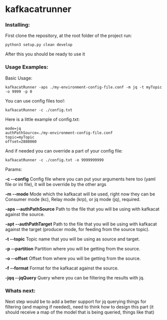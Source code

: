 # kafkacatrunner

### Installing:
First clone the repository, at the root folder of the project run: 

`python3 setup.py clean develop`

After this you should be ready to use it

### Usage Examples: 
Basic Usage:

`kafkacatRunner -aps ./my-environment-config-file.conf -m jq -t myTopic -o 9999 -p 0`

You can use config files too!:

`kafkacatRunner -c ./config.txt`

Here is a little example of config.txt:

```
mode=jq
authPathSource=./my-environment-config-file.conf
topic=myTopic
offset=2888060
```

And if needed you can override a part of your config file:

`kafkacatRunner -c ./config.txt -o 9999999999`

Params:

**-c --config** Config file where you can put your arguments here too (yaml file or ini file), it will be override by the other args

**-m --mode** Mode which the kafkacat will be used, right now they can be Consumer mode (kc), Relay mode (krp), or jq mode (jq), required.

**-aps --authPathSource** Path to the file that you will be using with kafkacat against the source.

**-apt --authPathTarget** Path to the file that you will be using with kafkacat against the target (producer mode, for feeding from the source topic).

**-t --topic** Topic name that you will be using as source and target.

**-p --partition** Partition where you will be getting from the source.

**-o --offset** Offset from where you will be getting from the source.

**-f --format** Format for the kafkacat against the source.

**-jqq --jqQuery** Query where you can be filtering the results with jq.

### Whats next:
Next step would be to add a better support for jq querying things for filtering (and maping if needed), need to think how to design this part (it should receive a map of the model that is being queried, things like that)


